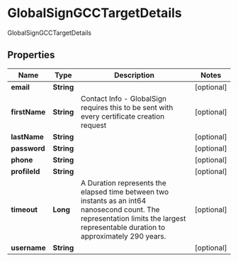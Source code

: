 

# GlobalSignGCCTargetDetails

GlobalSignGCCTargetDetails

## Properties

| Name | Type | Description | Notes |
|------------ | ------------- | ------------- | -------------|
|**email** | **String** |  |  [optional] |
|**firstName** | **String** | Contact Info - GlobalSign requires this to be sent with every certificate creation request |  [optional] |
|**lastName** | **String** |  |  [optional] |
|**password** | **String** |  |  [optional] |
|**phone** | **String** |  |  [optional] |
|**profileId** | **String** |  |  [optional] |
|**timeout** | **Long** | A Duration represents the elapsed time between two instants as an int64 nanosecond count. The representation limits the largest representable duration to approximately 290 years. |  [optional] |
|**username** | **String** |  |  [optional] |



